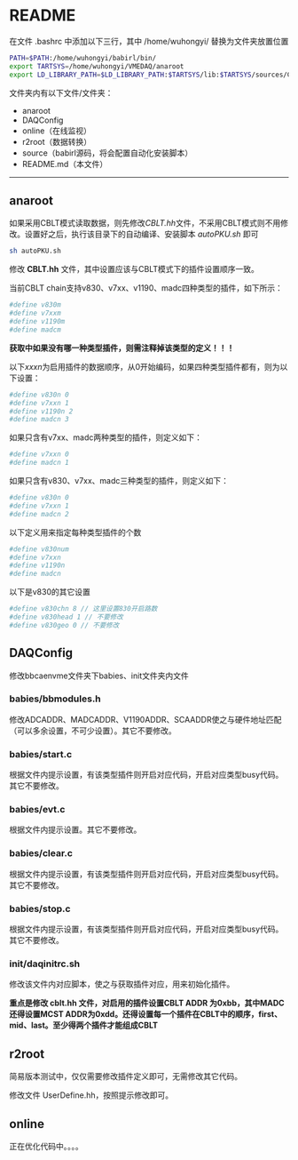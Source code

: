 <!-- README.md --- 
;; 
;; Description: 
;; Author: Hongyi Wu(吴鸿毅)
;; Email: wuhongyi@qq.com 
;; Created: 日 7月  9 15:42:31 2017 (+0800)
;; Last-Updated: 三 7月 26 21:04:06 2017 (+0800)
;;           By: Hongyi Wu(吴鸿毅)
;;     Update #: 7
;; URL: http://wuhongyi.cn -->

# README

在文件 .bashrc 中添加以下三行，其中 /home/wuhongyi/ 替换为文件夹放置位置

```bash
PATH=$PATH:/home/wuhongyi/babirl/bin/
export TARTSYS=/home/wuhongyi/VMEDAQ/anaroot
export LD_LIBRARY_PATH=$LD_LIBRARY_PATH:$TARTSYS/lib:$TARTSYS/sources/Core
```

文件夹内有以下文件/文件夹：

- anaroot
- DAQConfig
- online（在线监视）
- r2root（数据转换）
- source（babirl源码，将会配置自动化安装脚本）
- README.md（本文件）

----

## anaroot

如果采用CBLT模式读取数据，则先修改*CBLT.hh*文件，不采用CBLT模式则不用修改。设置好之后，执行该目录下的自动编译、安装脚本 *autoPKU.sh* 即可

```bash
sh autoPKU.sh
```


修改 **CBLT.hh** 文件，其中设置应该与CBLT模式下的插件设置顺序一致。

当前CBLT chain支持v830、v7xx、v1190、madc四种类型的插件，如下所示：

```bash
#define v830m
#define v7xxm
#define v1190m
#define madcm
```

**获取中如果没有哪一种类型插件，则需注释掉该类型的定义！！！**

以下*xxxn*为启用插件的数据顺序，从0开始编码，如果四种类型插件都有，则为以下设置：
```bash
#define v830n 0
#define v7xxn 1
#define v1190n 2
#define madcn 3
```

如果只含有v7xx、madc两种类型的插件，则定义如下：

```bash
#define v7xxn 0
#define madcn 1
```

如果只含有v830、v7xx、madc三种类型的插件，则定义如下：

```bash
#define v830n 0
#define v7xxn 1
#define madcn 2
```

以下定义用来指定每种类型插件的个数

```bash
#define v830num
#define v7xxn
#define v1190n
#define madcn
```

以下是v830的其它设置

```bash
#define v830chn 8 // 这里设置830开启路数
#define v830head 1 // 不要修改
#define v830geo 0 // 不要修改
```


## DAQConfig

修改bbcaenvme文件夹下babies、init文件夹内文件

### babies/bbmodules.h

修改ADCADDR、MADCADDR、V1190ADDR、SCAADDR使之与硬件地址匹配（可以多余设置，不可少设置）。其它不要修改。

### babies/start.c

根据文件内提示设置，有该类型插件则开启对应代码，开启对应类型busy代码。其它不要修改。

### babies/evt.c

根据文件内提示设置。其它不要修改。

### babies/clear.c

根据文件内提示设置，有该类型插件则开启对应代码，开启对应类型busy代码。其它不要修改。

### babies/stop.c

根据文件内提示设置，有该类型插件则开启对应代码，开启对应类型busy代码。其它不要修改。

### init/daqinitrc.sh

修改该文件内对应脚本，使之与获取插件对应，用来初始化插件。

**重点是修改 cblt.hh 文件，对启用的插件设置CBLT ADDR 为0xbb，其中MADC还得设置MCST ADDR为0xdd。还得设置每一个插件在CBLT中的顺序，first、mid、last。至少得两个插件才能组成CBLT**


## r2root

简易版本测试中，仅仅需要修改插件定义即可，无需修改其它代码。

修改文件 UserDefine.hh，按照提示修改即可。 

## online

正在优化代码中。。。。


<!-- README.md ends here -->
